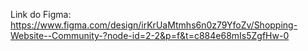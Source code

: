 Link do Figma:
https://www.figma.com/design/irKrUaMtmhs6n0z79YfoZv/Shopping-Website--Community-?node-id=2-2&p=f&t=c884e68mIs5ZgfHw-0